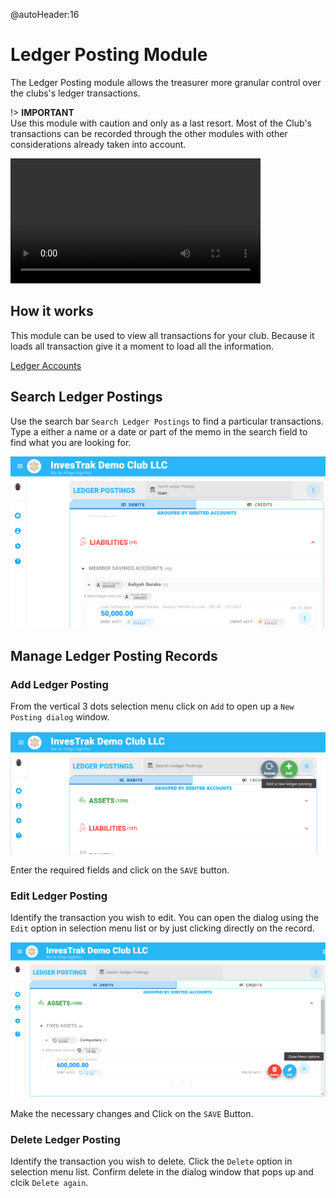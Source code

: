 @autoHeader:16
# Ledger Posting Module
The Ledger Posting module allows the treasurer more granular control over the clubs's ledger transactions.

!> **IMPORTANT**\
 Use this module with caution and only as a last resort. Most of the Club's transactions can be recorded through the other modules with other considerations already taken into account.


<video src="static/video/Ledger_Postings.mp4" width="400px" controls>
  <img src="static/images/3.1.3_Search_Savings_Page.png"/>
</video>

## How it works
This module can be used to view all transactions for your club. Because it loads all transaction give it a moment to load all the information. 

<!-- embed:start:app settings -->

[Ledger Accounts](static/markdown/ledger_accounts.md ':include')

<!-- embed:end:app settings -->

## Search Ledger Postings
Use the search bar `Search Ledger Postings` to find a particular transactions. Type a either a name or a date or part of the memo in the search field to find what you are looking for.

![Ledger Search](static/images/16.2_Ledger_Search.png ":size=400")

## Manage Ledger Posting Records

### Add Ledger Posting
From the vertical 3 dots selection menu click on `Add` to open up a `New Posting dialog` window.

![Ledger Add](static/images/16.3_Ledger_Add.png ":size=400")

Enter the required fields and click on the `SAVE` button.

### Edit Ledger Posting
Identify the transaction you wish to edit. You can open the dialog using the `Edit` option in selection menu list or by just clicking directly on the record.

![Ledger Edit](static/images/16.3.2_Ledger_Edit.png ":size=400")

Make the necessary changes and Click on the `SAVE` Button.

### Delete Ledger Posting
Identify the transaction you wish to delete. Click the `Delete` option in selection menu list. Confirm delete in the dialog window that pops up and clcik `Delete again`.